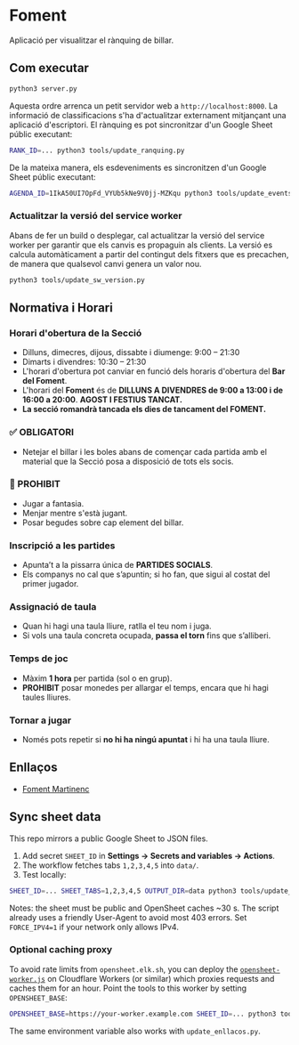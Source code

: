# Foment
Aplicació per visualitzar el rànquing de billar.

## Com executar

```bash
python3 server.py
```

Aquesta ordre arrenca un petit servidor web a `http://localhost:8000`.
La informació de classificacions s'ha d'actualitzar externament
mitjançant una aplicació d'escriptori. El rànquing es pot sincronitzar
d'un Google Sheet públic executant:

```bash
RANK_ID=... python3 tools/update_ranquing.py
```

De la mateixa manera, els esdeveniments es sincronitzen d'un Google Sheet públic executant:

```bash
AGENDA_ID=1IkA50UI7OpFd_VYUb5kNe9V0jj-MZKqu python3 tools/update_events.py
```

### Actualitzar la versió del service worker

Abans de fer un build o desplegar, cal actualitzar la versió del
service worker per garantir que els canvis es propaguin als clients.
La versió es calcula automàticament a partir del contingut dels fitxers
que es precachen, de manera que qualsevol canvi genera un valor nou.

```bash
python3 tools/update_sw_version.py
```

## Normativa i Horari

### Horari d'obertura de la Secció

- Dilluns, dimecres, dijous, dissabte i diumenge: 9:00 – 21:30
- Dimarts i divendres: 10:30 – 21:30
- L'horari d'obertura pot canviar en funció dels horaris d'obertura del **Bar del Foment**.
- L'horari del **Foment** és de **DILLUNS A DIVENDRES de 9:00 a 13:00 i de 16:00 a 20:00**. **AGOST I FESTIUS TANCAT.**
- **La secció romandrà tancada els dies de tancament del FOMENT.**

### ✅ OBLIGATORI

- Netejar el billar i les boles abans de començar cada partida amb el material que la Secció posa a disposició de tots els socis.

### 🚫 PROHIBIT


- Jugar a fantasia.
- Menjar mentre s'està jugant.
- Posar begudes sobre cap element del billar.

### Inscripció a les partides

- Apunta’t a la pissarra única de **PARTIDES SOCIALS**.
- Els companys no cal que s’apuntin; si ho fan, que sigui al costat del primer jugador.

### Assignació de taula

- Quan hi hagi una taula lliure, ratlla el teu nom i juga.
- Si vols una taula concreta ocupada, **passa el torn** fins que s’alliberi.

### Temps de joc

- Màxim **1 hora** per partida (sol o en grup).
- **PROHIBIT** posar monedes per allargar el temps, encara que hi hagi taules lliures.

### Tornar a jugar

- Només pots repetir si **no hi ha ningú apuntat** i hi ha una taula lliure.

## Enllaços

- [Foment Martinenc](https://www.fomentmartinenc.org/)

## Sync sheet data

This repo mirrors a public Google Sheet to JSON files.

1. Add secret `SHEET_ID` in **Settings → Secrets and variables → Actions**.
2. The workflow fetches tabs `1,2,3,4,5` into `data/`.
3. Test locally:
```bash
SHEET_ID=... SHEET_TABS=1,2,3,4,5 OUTPUT_DIR=data python3 tools/update_sheets.py
```
Notes: the sheet must be public and OpenSheet caches ~30 s.
The script already uses a friendly User-Agent to avoid most 403 errors.
Set `FORCE_IPV4=1` if your network only allows IPv4.

### Optional caching proxy

To avoid rate limits from `opensheet.elk.sh`, you can deploy the
[`opensheet-worker.js`](./opensheet-worker.js) on Cloudflare Workers (or
similar) which proxies requests and caches them for an hour. Point the
tools to this worker by setting `OPENSHEET_BASE`:

```bash
OPENSHEET_BASE=https://your-worker.example.com SHEET_ID=... python3 tools/update_sheets.py
```

The same environment variable also works with `update_enllacos.py`.
